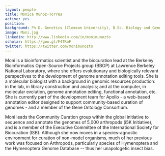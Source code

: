 ```yaml
---
layout: people
title: Monica Munoz-Torres
active: yes
position: 
background: Ph.D. Genetics (Clemson University), B.Sc. Biology and Genetics (Universidad del Valle)
image: Moni.jpg
linkedin: http://www.linkedin.com/in/monimunozto
scholar: https://goo.gl/F4TRoF
twitter: https://twitter.com/monimunozto
---
```


Moni is a bioinformatics scientist and the biocuration lead at the Berkeley Bioinformatics Open-Source Projects group (BBOP) at Lawrence Berkeley National Laboratory, where she offers evolutionary and biologically relevant perspectives to the development of genome annotation editing tools. She is a molecular biologist with a background in genomic resources production: in the lab, in library construction and analysis; and at the computer, in molecular evolution, genome annotation editing, functional annotation, etc. She is currently part of the development team for Apollo - a web-based annotation editor designed to support community-based curation of genomes - and a member of the Gene Ontology Consortium.

Moni leads the Community Curation group within the global initiative to sequence and annotate the genomes of 5,000 arthropods (i5K Initiative), and is a member of the Executive Committee of the International Society for Biocuration (ISB). Although she now moves in a species-agnostic environment for curation of non-model organisms, much of her previous work was focused on Arthropods, particularly species of Hymenoptera and the Hymenoptera Genome Database -- thus her unapologetic insect bias.


